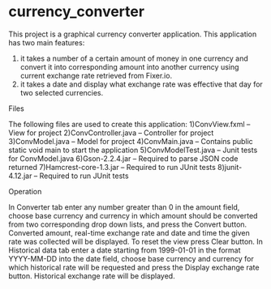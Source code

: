 # currency_converter
This project is a graphical currency converter application. This application has two main features:
1) it takes a number of a certain amount of money in one currency and convert it into corresponding amount into another currency using current exchange rate retrieved from Fixer.io. 
2) it takes a date and display what exchange rate was effective that day for two selected currencies. 

Files

The following files are used to create this application:
1)ConvView.fxml – View for project
2)ConvController.java – Controller for project
3)ConvModel.java – Model for project
4)ConvMain.java – Contains public static void main to start the application
5)ConvModelTest.java – Junit tests for ConvModel.java
6)Gson-2.2.4.jar – Required to parse JSON code returned 
7)Hamcrest-core-1.3.jar – Required to run JUnit tests
8)junit-4.12.jar – Required to run JUnit tests

Operation

In Converter tab enter any number greater than 0 in the amount field, choose base currency and currency in which amount should be converted from two corresponding drop down lists, and press the Convert button. Converted amount, real-time exchange rate and date and time the given rate was collected will be displayed. To reset the view press Clear button.
In Historical data tab enter a date starting from 1999-01-01 in the format YYYY-MM-DD into the date field, choose base currency and currency for which historical rate will be requested and press the Display exchange rate button. Historical exchange rate will be displayed.















